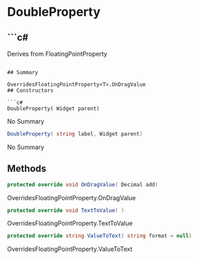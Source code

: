 # DoubleProperty

## ```c#
Derives from FloatingPointProperty<double>
```

## Summary

OverridesFloatingPointProperty<T>.OnDragValue
## Constructors

```c#
DoubleProperty( Widget parent) 
```
No Summary
```c#
DoubleProperty( string label, Widget parent) 
```
No Summary
## Methods

```c#
protected override void OnDragValue( Decimal add) 
```
OverridesFloatingPointProperty<T>.OnDragValue
```c#
protected override void TextToValue( ) 
```
OverridesFloatingPointProperty<T>.TextToValue
```c#
protected override string ValueToText( string format = null) 
```
OverridesFloatingPointProperty<T>.ValueToText
